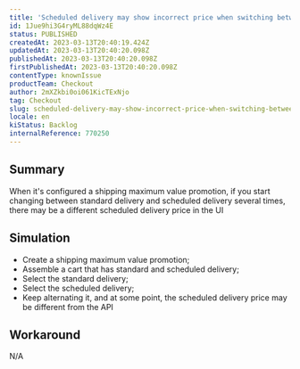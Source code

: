 ```yaml
---
title: 'Scheduled delivery may show incorrect price when switching between delivery and scheduled'
id: 1Jue9hi3G4ryML88dqWz4E
status: PUBLISHED
createdAt: 2023-03-13T20:40:19.424Z
updatedAt: 2023-03-13T20:40:20.098Z
publishedAt: 2023-03-13T20:40:20.098Z
firstPublishedAt: 2023-03-13T20:40:20.098Z
contentType: knownIssue
productTeam: Checkout
author: 2mXZkbi0oi061KicTExNjo
tag: Checkout
slug: scheduled-delivery-may-show-incorrect-price-when-switching-between-delivery-and-scheduled
locale: en
kiStatus: Backlog
internalReference: 770250
---
```


## Summary


When it's configured a shipping maximum value promotion, if you start changing between standard delivery and scheduled delivery several times, there may be a different scheduled delivery price in the UI


##

## Simulation



- Create a shipping maximum value promotion;
- Assemble a cart that has standard and scheduled delivery;
- Select the standard delivery;
- Select the scheduled delivery;
- Keep alternating it, and at some point, the scheduled delivery price may be different from the API


##

## Workaround


N/A



